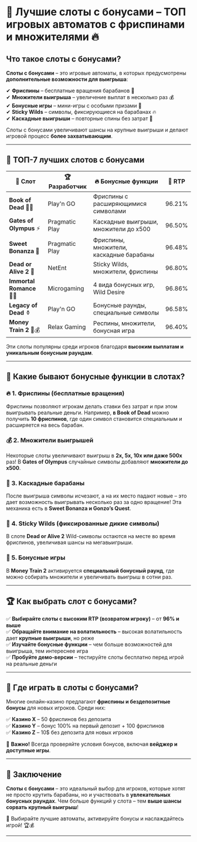 # 🎰 Лучшие слоты с бонусами – ТОП игровых автоматов с фриспинами и множителями 🔥  

## Что такое слоты с бонусами?  
**Слоты с бонусами** – это игровые автоматы, в которых предусмотрены **дополнительные возможности для выигрыша**:  

✔ **Фриспины** – бесплатные вращения барабанов 🎡  
✔ **Множители выигрыша** – увеличение выплат в несколько раз 💰  
✔ **Бонусные игры** – мини-игры с особыми призами 🎁  
✔ **Sticky Wilds** – символы, фиксирующиеся на барабанах 🔥  
✔ **Каскадные выигрыши** – повторные спины без затрат 🎲  

Слоты с бонусами увеличивают шансы на крупные выигрыши и делают игровой процесс **более захватывающим**.  

---

## 🎯 ТОП-7 лучших слотов с бонусами  

| 🎰 Слот | 🏆 Разработчик | 🔥 Бонусные функции | 💎 RTP |
|--------|--------------|--------------------|------|
| **Book of Dead** 📖💀 | Play'n GO | Фриспины с расширяющимися символами | 96.21% |
| **Gates of Olympus** ⚡ | Pragmatic Play | Каскадные выигрыши, множители до х500 | 96.50% |
| **Sweet Bonanza** 🍬 | Pragmatic Play | Фриспины, множители, каскадные барабаны | 96.48% |
| **Dead or Alive 2** 🤠 | NetEnt | Sticky Wilds, множители, фриспины | 96.80% |
| **Immortal Romance** 🧛‍♂️ | Microgaming | 4 вида бонусных игр, Wild Desire | 96.86% |
| **Legacy of Dead** ⚱️ | Play'n GO | Бонусные раунды, специальные символы | 96.58% |
| **Money Train 2** 🚂💰 | Relax Gaming | Респины, множители, бонусная игра | 96.40% |

Эти слоты популярны среди игроков благодаря **высоким выплатам и уникальным бонусным раундам**.  

---

## 🎁 Какие бывают бонусные функции в слотах?  

### 🔥 1. Фриспины (бесплатные вращения)  
Фриспины позволяют игрокам делать ставки без затрат и при этом выигрывать реальные деньги. Например, **в Book of Dead** можно получить **10 фриспинов**, где один символ становится специальным и расширяется на весь барабан.  

### 💰 2. Множители выигрышей  
Некоторые слоты увеличивают выигрыш в **2x, 5x, 10x или даже 500x** раз! В **Gates of Olympus** случайные символы добавляют **множители до x500**.  

### 🎯 3. Каскадные барабаны  
После выигрыша символы исчезают, а на их место падают новые – это дает возможность выигрывать несколько раз за одно вращение! Эта механика есть в **Sweet Bonanza и Gonzo’s Quest**.  

### 🎲 4. Sticky Wilds (фиксированные дикие символы)  
В слоте **Dead or Alive 2** Wild-символы остаются на месте во время фриспинов, увеличивая шансы на мегавыигрыши.  

### 🚀 5. Бонусные игры  
В **Money Train 2** активируется **специальный бонусный раунд**, где можно собирать множители и увеличивать выигрыш в сотни раз.  

---

## 🏆 Как выбрать слот с бонусами?  

✅ **Выбирайте слоты с высоким RTP (возвратом игроку)** – от **96% и выше**  
✅ **Обращайте внимание на волатильность** – высокая волатильность дает **крупные выигрыши**, но реже  
✅ **Изучайте бонусные функции** – чем больше возможностей для выигрыша, тем интереснее игра  
✅ **Пробуйте демо-версии** – тестируйте слоты бесплатно перед игрой на реальные деньги  

---

## 🎰 Где играть в слоты с бонусами?  

Многие онлайн-казино предлагают **фриспины и бездепозитные бонусы** для новых игроков. Среди них:  

✅ **Казино X** – 50 фриспинов без депозита  
✅ **Казино Y** – бонус 100% на первый депозит + 100 фриспинов  
✅ **Казино Z** – 10$ без депозита для новых игроков  

📢 **Важно!** Всегда проверяйте условия бонусов, включая **вейджер и доступные игры**.  

---

## 🎯 Заключение  

**Слоты с бонусами** – это идеальный выбор для игроков, которые хотят не просто крутить барабаны, но и участвовать в **увлекательных бонусных раундах**. Чем больше функций у слота – тем **выше шансы сорвать крупный выигрыш**!  

🎰 Выбирайте лучшие автоматы, активируйте бонусы и наслаждайтесь игрой! 🏆💰  

---

